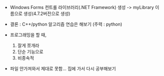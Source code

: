 - Windows Forms 컨트롤 라이브러리(.NET Framework) 생성 -> myLibrary 이름으로 생성(4.7.2버전으로 생성)

- 결론 : C++/python 알고리즘 연습은 해보기 (주력 : python)

- 프로그래밍을 할 때,
  1. 잘게 쪼개라
  2. 단순 기능으로
  3. 비종속적

- 파일 안가져와서 제대로 못함... 집에 가서 다시 공부해보기
